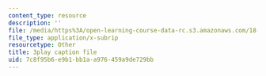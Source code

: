 ```yaml
---
content_type: resource
description: ''
file: /media/https%3A/open-learning-course-data-rc.s3.amazonaws.com/18-06sc-linear-algebra-fall-2011/7c8f95b6e9b1bb1aa976459a9de729bb_mVeuZzJdd1w.srt
file_type: application/x-subrip
resourcetype: Other
title: 3play caption file
uid: 7c8f95b6-e9b1-bb1a-a976-459a9de729bb
---
```

